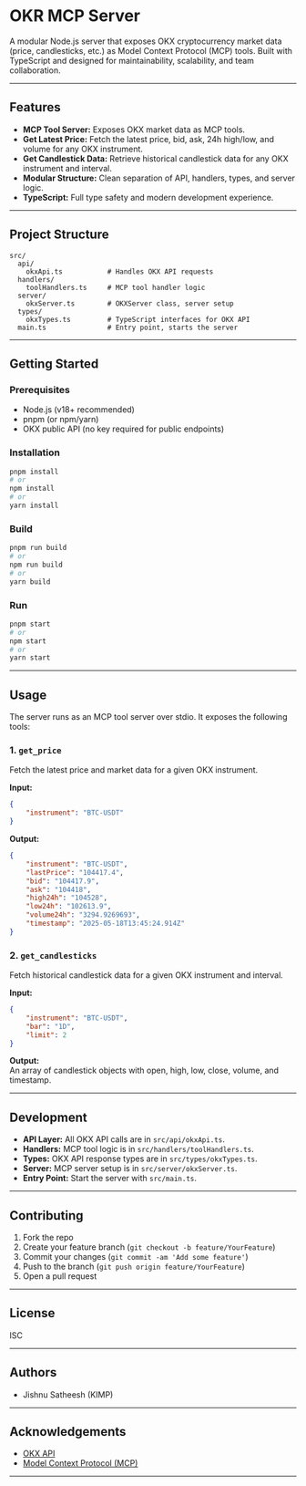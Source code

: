 # OKR MCP Server

A modular Node.js server that exposes OKX cryptocurrency market data (price, candlesticks, etc.) as
Model Context Protocol (MCP) tools. Built with TypeScript and designed for maintainability,
scalability, and team collaboration.

---

## Features

-   **MCP Tool Server:** Exposes OKX market data as MCP tools.
-   **Get Latest Price:** Fetch the latest price, bid, ask, 24h high/low, and volume for any OKX
    instrument.
-   **Get Candlestick Data:** Retrieve historical candlestick data for any OKX instrument and
    interval.
-   **Modular Structure:** Clean separation of API, handlers, types, and server logic.
-   **TypeScript:** Full type safety and modern development experience.

---

## Project Structure

```
src/
  api/
    okxApi.ts           # Handles OKX API requests
  handlers/
    toolHandlers.ts     # MCP tool handler logic
  server/
    okxServer.ts        # OKXServer class, server setup
  types/
    okxTypes.ts         # TypeScript interfaces for OKX API
  main.ts               # Entry point, starts the server
```

---

## Getting Started

### Prerequisites

-   Node.js (v18+ recommended)
-   pnpm (or npm/yarn)
-   OKX public API (no key required for public endpoints)

### Installation

```bash
pnpm install
# or
npm install
# or
yarn install
```

### Build

```bash
pnpm run build
# or
npm run build
# or
yarn build
```

### Run

```bash
pnpm start
# or
npm start
# or
yarn start
```

---

## Usage

The server runs as an MCP tool server over stdio. It exposes the following tools:

### 1. `get_price`

Fetch the latest price and market data for a given OKX instrument.

**Input:**

```json
{
    "instrument": "BTC-USDT"
}
```

**Output:**

```json
{
    "instrument": "BTC-USDT",
    "lastPrice": "104417.4",
    "bid": "104417.9",
    "ask": "104418",
    "high24h": "104528",
    "low24h": "102613.9",
    "volume24h": "3294.9269693",
    "timestamp": "2025-05-18T13:45:24.914Z"
}
```

### 2. `get_candlesticks`

Fetch historical candlestick data for a given OKX instrument and interval.

**Input:**

```json
{
    "instrument": "BTC-USDT",
    "bar": "1D",
    "limit": 2
}
```

**Output:**  
An array of candlestick objects with open, high, low, close, volume, and timestamp.

---

## Development

-   **API Layer:** All OKX API calls are in `src/api/okxApi.ts`.
-   **Handlers:** MCP tool logic is in `src/handlers/toolHandlers.ts`.
-   **Types:** OKX API response types are in `src/types/okxTypes.ts`.
-   **Server:** MCP server setup is in `src/server/okxServer.ts`.
-   **Entry Point:** Start the server with `src/main.ts`.

---

## Contributing

1. Fork the repo
2. Create your feature branch (`git checkout -b feature/YourFeature`)
3. Commit your changes (`git commit -am 'Add some feature'`)
4. Push to the branch (`git push origin feature/YourFeature`)
5. Open a pull request

---

## License

ISC

---

## Authors

-   Jishnu Satheesh (KIMP)

---

## Acknowledgements

-   [OKX API](https://www.okx.com/docs-v5/en/)
-   [Model Context Protocol (MCP)](https://github.com/modelcontextprotocol)

---
